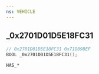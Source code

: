 ```yaml
---
ns: VEHICLE
---
```

## _0x2701D01D5E18FC31

```c
// 0x2701D01D5E18FC31 0x71D898EF
BOOL _0x2701D01D5E18FC31();
```

```
HAS_*
```

